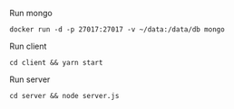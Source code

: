 Run mongo

    docker run -d -p 27017:27017 -v ~/data:/data/db mongo

Run client

    cd client && yarn start

Run server

    cd server && node server.js
